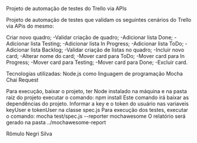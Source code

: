 Projeto de automação de testes do Trello via APIs

Projeto de automação de testes que validam os seguintes cenários do Trello via APis do mesmo:

Criar novo quadro;
-Validar criação de quadro;
-Adicionar lista Done;
-Adicionar lista Testing;
-Adicionar lista In Progress;
-Adicionar lista ToDo;
-Adicionar lista Backlog;
-Validar criação de listas no quadro;
-Incluir novo card;
-Alterar nome do card;
-Mover card para ToDo;
-Mover card para In Progress;
-Mover card para Testing;
-Mover card para Done;
-Excluir card.

Tecnologias utilizadas:
Node.js como linguagem de programação
Mocha
Chai
Request

Para execução, baixar o projeto, ter Node instalado na máquina e na pasta raiz do projeto executar o comando:
npm install
Este comando irá baixar as dependências do projeto.
Informar a key e o token do usuário nas variaveis keyUser e tokenUser na classe spec.js
Para execução dos testes, executar o comando: mocha test/spec.js --reporter mochawesome
O relatório será gerado na pasta ../mochawesome-report

Rômulo Negri Silva
